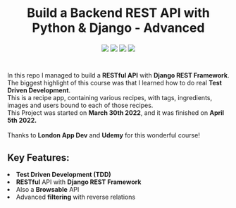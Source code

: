 <h1 align='center'>Build a Backend REST API with Python & Django - Advanced</h1>

<p align='center'>
<img align=center src="https://img.shields.io/badge/Python-informational?style=flat&logo=Python&logoColor=3776AB&color=292A2D" />
<img align=center src="https://img.shields.io/badge/Django-informational?style=flat&logo=Django&logoColor=092E20&color=292A2D" />
<img align=center src="https://img.shields.io/badge/Docker-informational?style=flat&logo=Docker&logoColor=2496ED&color=292A2D" />
<img align=center src="https://img.shields.io/badge/PostgreSQL-informational?style=flat&logo=PostgreSQL&logoColor=4169E1&color=292A2D" />
</p>
<br/>
<p>
In this repo I managed to build a <b>RESTful API</b> with <b>Django REST Framework</b>.<br/>
The biggest highlight of this course was that I learned how to do real <b>Test Driven Development</b>.<br/>
This is a recipe app, containing various recipes, with tags, ingredients, <br/>
images and users bound to each of those recipes.<br/>
This Project was started on <b>March 30th 2022</b>, and it was finished on <b>April 5th 2022.</b> <br/>
<br/>
Thanks to <b>London App Dev</b> and <b>Udemy</b> for this wonderful course!
</p>

## Key Features:
<li><b>Test Driven Development (TDD)</b></li>
<li><b>RESTful</b> API with <b>Django REST Framework</b></li>
<li>Also a <b>Browsable</b> API</li>
<li>Advanced <b>filtering</b> with reverse relations</li>
